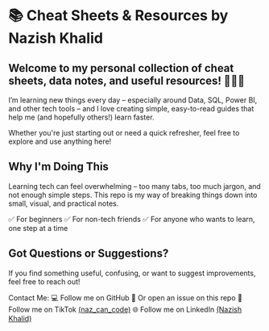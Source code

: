 # 📚 Cheat Sheets & Resources by Nazish Khalid

## Welcome to my personal collection of cheat sheets, data notes, and useful resources! 👩‍💻✨
I’m learning new things every day – especially around Data, SQL, Power BI, and other tech tools – and I love creating simple, easy-to-read guides that help me (and hopefully others!) learn faster.

Whether you're just starting out or need a quick refresher, feel free to explore and use anything here!

##  Why I'm Doing This
Learning tech can feel overwhelming – too many tabs, too much jargon, and not enough simple steps.
This repo is my way of breaking things down into small, visual, and practical notes.

✅ For beginners
✅ For non-tech friends
✅ For anyone who wants to learn, one step at a time

## Got Questions or Suggestions?
If you find something useful, confusing, or want to suggest improvements, feel free to reach out!

Contact Me:
💻 Follow me on GitHub
💬 Or open an issue on this repo
🎥 Follow me on TikTok  [(naz_can_code)](https://www.tiktok.com/@naz_can_code?_t=ZN-8yNhJ26KvQc&_r=1)
🌐 Follow me on LinkedIn  [(Nazish Khalid)](https://www.linkedin.com/in/nazishkhalid11/)
